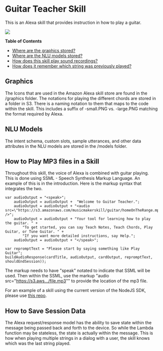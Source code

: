 # Guitar Teacher Skill

This is an Alexa skill that provides instruction in how to play a guitar.

![](graphics/logo_108x108.png)

**Table of Contents**

- [Where are the graphics stored?](#graphics)
- [Where are the NLU models stored?](#nlu-models)
- [How does this skill play sound recordings?](#how-to-play-mp3-files-in-a-skill)
- [How does it remember which string was previously played?](#how-to-save-session-data)

## Graphics

The Icons that are used in the Amazon Alexa skill store are found in the /graphics folder.
The notations for playing the different chords are stored in a folder in S3.
There is a naming notation to them that maps to the code within the skill.
This includes a suffix of -small.PNG vs. -large.PNG matching the format required by Alexa.

## NLU Models

The intent schema, custom slots, sample utterances, and other data attributes in the NLU models are stored in the /models folder.

## How to Play MP3 files in a Skill

Throughout this skill, the voice of Alexa is combined with guitar playing.
This is done using SSML - Speech Synthesis Markup Language.
An example of this is in the introduction. Here is the markup syntax that integrates the two.

```
var audioOutput = "<speak>";
    audioOutput = audioOutput +  "Welcome to Guitar Teacher.";
    audioOutput = audioOutput + "<audio src=\"https://s3.amazonaws.com/musicmakerskill/guitar/homeOnTheRange.mp3\" />";
    audioOutput = audioOutput + "Your tool for learning how to play the guitar. " + 
        "To get started, you can say Teach Notes, Teach Chords, Play Guitar, or Tune Guitar. " +
        "If you want more detailed instructions, say Help.";
    audioOutput = audioOutput + "</speak>";

var repromptText = "Please start by saying something like Play Guitar";
buildAudioResponse(cardTitle, audioOutput, cardOutput, repromptText, shouldEndSession));
```

The markup needs to have "speak" notated to indicate that SSML will be used.
Then within the SSML, use the markup "audio src="https://s3.aws.../file.mp3"" to provide the location of the mp3 file.

For an example of a skill using the current version of the NodeJS SDK, please use [this repo](https://github.com/terrenjpeterson/pianoplayer).

## How to Save Session Data

The Alexa request/response model has the ability to save state within the message being passed back and forth to the device.
So while the Lambda function may be stateless, the state is actually within the message.
This is how when playing multiple strings in a dialog with a user, the skill knows which was the last string played.
